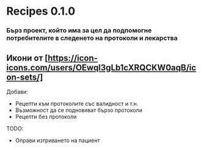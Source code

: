 # Recipes 0.1.0
### Бърз проект, който има за цел да подпомогне потребителите в следенето на протоколи и лекарства

## Икони от [https://icon-icons.com/users/OEwql3gLb1cXRQCKW0aqB/icon-sets/]

Добави:
- Рецепти към протоколите със валидност и т.н.
- Възможност да се подновяват бързо протоколи
- Рецепти без протоколи

TODO:
- Оправи изтриването на пациент